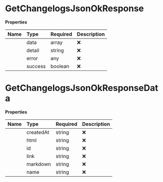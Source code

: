# GetChangelogsJsonOkResponse



**Properties**

| Name | Type | Required | Description |
| :-------- | :----------| :----------| :----------|
    | data | array | ❌ |  |
    | detail | string | ❌ |  |
    | error | any | ❌ |  |
    | success | boolean | ❌ |  |

# GetChangelogsJsonOkResponseData



**Properties**

| Name | Type | Required | Description |
| :-------- | :----------| :----------| :----------|
    | createdAt | string | ❌ |  |
    | html | string | ❌ |  |
    | id | string | ❌ |  |
    | link | string | ❌ |  |
    | markdown | string | ❌ |  |
    | name | string | ❌ |  |




